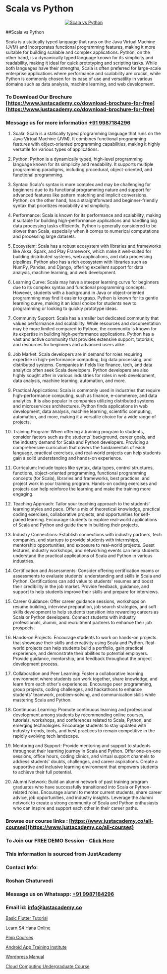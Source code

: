 # Scala vs Python

<p align="center">
  <a href="https://justacademy.co/course-detail/python-training">
    <img src="https://justacademy.co/storage2/course_image/1709713400_course_image.webp" alt="Scala vs Python">
  </a>
</p>
##Scala vs Python

Scala is a statically typed language that runs on the Java Virtual Machine (JVM) and incorporates functional programming features, making it more suitable for building scalable and complex applications. Python, on the other hand, is a dynamically typed language known for its simplicity and readability, making it ideal for quick prototyping and scripting tasks. While both languages have their strengths, Scala is often preferred for large-scale enterprise applications where performance and scalability are crucial, while Python is commonly chosen for its ease of use and versatility in various domains such as data analysis, machine learning, and web development.
### To Download Our Brochure [https://www.justacademy.co/download-brochure-for-free](https://www.justacademy.co/download-brochure-for-free)
### Message us for more information [+91 9987184296](https://api.whatsapp.com/send?phone=919987184296)
1) Scala:
Scala is a statically typed programming language that runs on the Java Virtual Machine (JVM). It combines functional programming features with object-oriented programming capabilities, making it highly versatile for various types of applications.

2) Python:
Python is a dynamically typed, high-level programming language known for its simplicity and readability. It supports multiple programming paradigms, including procedural, object-oriented, and functional programming.

3) Syntax:
Scala's syntax is more complex and may be challenging for beginners due to its functional programming nature and support for advanced features like pattern matching and implicit conversions.
Python, on the other hand, has a straightforward and beginner-friendly syntax that prioritizes readability and simplicity.

4) Performance:
Scala is known for its performance and scalability, making it suitable for building high-performance applications and handling big data processing tasks efficiently.
Python is generally considered to be slower than Scala, especially when it comes to numerical computations and processing large datasets.

5) Ecosystem:
Scala has a robust ecosystem with libraries and frameworks like Akka, Spark, and Play Framework, which make it well-suited for building distributed systems, web applications, and data processing pipelines.
Python also has a rich ecosystem with libraries such as NumPy, Pandas, and Django, offering excellent support for data analysis, machine learning, and web development.

6) Learning Curve:
Scala may have a steeper learning curve for beginners due to its complex syntax and functional programming concepts. However, students with a background in Java or object-oriented programming may find it easier to grasp.
Python is known for its gentle learning curve, making it an ideal choice for students new to programming or looking to quickly prototype ideas.

7) Community Support:
Scala has a smaller but dedicated community that values performance and scalability. While resources and documentation may be more limited compared to Python, the community is known for its expertise in building high-performance applications.
Python has a vast and active community that provides extensive support, tutorials, and resources for beginners and advanced users alike.

8) Job Market:
Scala developers are in demand for roles requiring expertise in high-performance computing, big data processing, and distributed systems. Companies in fields like finance, tech, and data analytics often seek Scala developers.
Python developers are also highly sought after in various industries for roles in web development, data analysis, machine learning, automation, and more.

9) Practical Applications:
Scala is commonly used in industries that require high-performance computing, such as finance, e-commerce, and data analytics. It is also popular in companies utilizing distributed systems and microservices architectures.
Python finds applications in web development, data analysis, machine learning, scientific computing, automation, and more, making it a versatile choice for a wide range of projects.

10) Training Program:
When offering a training program to students, consider factors such as the students' background, career goals, and the industry demand for Scala and Python developers. Providing a comprehensive curriculum that covers the fundamentals of each language, practical exercises, and real-world projects can help students gain a solid understanding and hands-on experience.

11) Curriculum:
Include topics like syntax, data types, control structures, functions, object-oriented programming, functional programming concepts (for Scala), libraries and frameworks, best practices, and project work in your training program. Hands-on coding exercises and projects can help reinforce the learning and make the training more engaging.

12) Teaching Approach:
Tailor your teaching approach to the students' learning styles and pace. Offer a mix of theoretical knowledge, practical coding exercises, collaborative projects, and opportunities for self-paced learning. Encourage students to explore real-world applications of Scala and Python and guide them in building their projects.

13) Industry Connections:
Establish connections with industry partners, tech companies, and startups to provide students with internships, mentorship opportunities, and exposure to real-world projects. Guest lectures, industry workshops, and networking events can help students understand the practical applications of Scala and Python in various industries.

14) Certification and Assessments:
Consider offering certification exams or assessments to evaluate students' understanding and skills in Scala and Python. Certifications can add value to students' resumes and boost their credibility in the job market. Provide feedback, guidance, and support to help students improve their skills and prepare for interviews.

15) Career Guidance:
Offer career guidance sessions, workshops on resume building, interview preparation, job search strategies, and soft skills development to help students transition into rewarding careers as Scala or Python developers. Connect students with industry professionals, alumni, and recruitment partners to enhance their job prospects.

16) Hands-on Projects:
Encourage students to work on hands-on projects that showcase their skills and creativity using Scala and Python. Real-world projects can help students build a portfolio, gain practical experience, and demonstrate their abilities to potential employers. Provide guidance, mentorship, and feedback throughout the project development process.

17) Collaboration and Peer Learning:
Foster a collaborative learning environment where students can work together, share knowledge, and learn from each other's experiences. Encourage peer programming, group projects, coding challenges, and hackathons to enhance students' teamwork, problem-solving, and communication skills while mastering Scala and Python.

18) Continuous Learning:
Promote continuous learning and professional development among students by recommending online courses, tutorials, workshops, and conferences related to Scala, Python, and emerging technologies. Encourage students to stay updated with industry trends, tools, and best practices to remain competitive in the rapidly evolving tech landscape.

19) Mentoring and Support:
Provide mentoring and support to students throughout their learning journey in Scala and Python. Offer one-on-one sessions, office hours, coding clinics, and virtual support channels to address students' doubts, challenges, and career aspirations. Create a supportive and inclusive learning environment that empowers students to achieve their full potential.

20) Alumni Network:
Build an alumni network of past training program graduates who have successfully transitioned into Scala or Python-related roles. Encourage alumni to mentor current students, share career advice, job opportunities, and industry insights. Leverage the alumni network to create a strong community of Scala and Python enthusiasts who can inspire and support each other in their career paths.

### Browse our course links : [https://www.justacademy.co/all-courses](https://www.justacademy.co/all-courses) 
### To Join our FREE DEMO Session - [Click Here](https://www.justacademy.co/register-for-course-demo)


### This information is sourced from JustAcademy
### Contact Info:
### Roshan Chaturvedi
### Message us on Whatsapp: [+91 9987184296](https://api.whatsapp.com/send?phone=919987184296)
### Email id: [info@justacademy.co](mailto:info@justacademy.co)
                
[Basic Flutter Tutorial](https://www.linkedin.com/pulse/basic-flutter-tutorial-justacademy-pune-jaiic/)

[Learn S4 Hana Online](https://www.linkedin.com/pulse/learn-s4-hana-online-justacademy-bay-area-0ftkc/)

[Pmp Courses](https://medium.com/@kamblerajas684/pmp-courses-d6718ac1e324)

[Android App Training Institute](https://medium.com/@prempja40/android-app-training-institute-7e15a35d1fdc)

[Wordpress Manual](https://justacademyin.github.io/justacademy/wordpress-manual)

[Cloud Computing Undergraduate Course](https://justacademyin.github.io/justacademy/cloud-computing-undergraduate-course)

